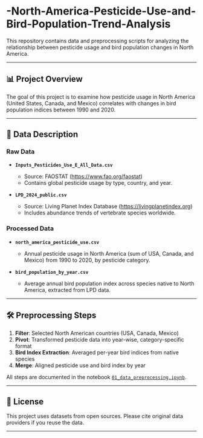 # -North-America-Pesticide-Use-and-Bird-Population-Trend-Analysis
This repository contains data and preprocessing scripts for analyzing the relationship between pesticide usage and bird population changes in North America.

---

## 📊 Project Overview

The goal of this project is to examine how pesticide usage in North America (United States, Canada, and Mexico) correlates with changes in bird population indices between 1990 and 2020.



---

## 📂 Data Description

### Raw Data

- **`Inputs_Pesticides_Use_E_All_Data.csv`**
  - Source: FAOSTAT (https://www.fao.org/faostat)
  - Contains global pesticide usage by type, country, and year.

- **`LPD_2024_public.csv`**
  - Source: Living Planet Index Database (https://livingplanetindex.org)
  - Includes abundance trends of vertebrate species worldwide.

### Processed Data

- **`north_america_pesticide_use.csv`**
  - Annual pesticide usage in North America (sum of USA, Canada, and Mexico) from 1990 to 2020, by pesticide category.

- **`bird_population_by_year.csv`**
  - Average annual bird population index across species native to North America, extracted from LPD data.

---

## 🛠 Preprocessing Steps

1. **Filter**: Selected North American countries (USA, Canada, Mexico)
2. **Pivot**: Transformed pesticide data into year-wise, category-specific format
3. **Bird Index Extraction**: Averaged per-year bird indices from native species
4. **Merge**: Aligned pesticide use and bird index by year

All steps are documented in the notebook [`01_data_preprocessing.ipynb`](notebooks/01_data_preprocessing.ipynb).

---

## 📜 License

This project uses datasets from open sources. Please cite original data providers if you reuse the data.

---
